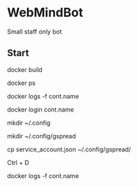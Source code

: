 # WebMindBot 
Small staff only bot  

## Start
docker build

docker ps

docker logs -f cont.name

docker login cont.name

mkdir ~/.config

mkdir ~/.config/gspread

cp service_account.json ~/.config/gspread/

Ctrl + D

docker logs -f cont.name
